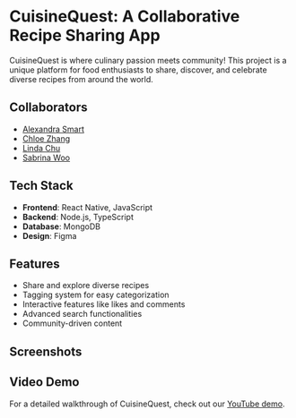 # CuisineQuest: A Collaborative Recipe Sharing App

CuisineQuest is where culinary passion meets community! This project is a unique platform for food enthusiasts to share, discover, and celebrate diverse recipes from around the world.

## Collaborators

- [Alexandra Smart](https://github.com/lexydotcom)
- [Chloe Zhang](https://github.com/ZiyueChloeZhang)
- [Linda Chu](https://github.com/lida-chu)
- [Sabrina Woo](https://github.com/sabrina-woo)

## Tech Stack

- **Frontend**: React Native, JavaScript
- **Backend**: Node.js, TypeScript
- **Database**: MongoDB
- **Design**: Figma

## Features

- Share and explore diverse recipes
- Tagging system for easy categorization
- Interactive features like likes and comments
- Advanced search functionalities
- Community-driven content

## Screenshots


## Video Demo

For a detailed walkthrough of CuisineQuest, check out our [YouTube demo]().
